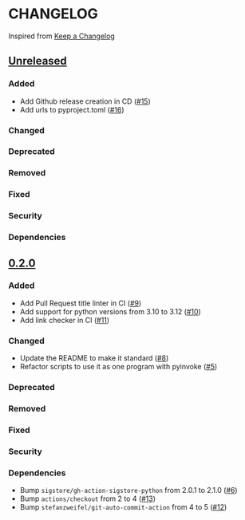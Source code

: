 # CHANGELOG
Inspired from [Keep a Changelog](https://keepachangelog.com/en/1.0.0/)

## [Unreleased]
### Added
- Add Github release creation in CD ([#15](https://github.com/MechanicalFlower/magic_combo/pull/15))
- Add urls to pyproject.toml ([#16](https://github.com/MechanicalFlower/magic_combo/pull/16))
### Changed
### Deprecated
### Removed
### Fixed
### Security
### Dependencies

## [0.2.0]
### Added
- Add Pull Request title linter in CI ([#9](https://github.com/MechanicalFlower/magic_combo/pull/9))
- Add support for python versions from 3.10 to 3.12 ([#10](https://github.com/MechanicalFlower/magic_combo/pull/10))
- Add link checker in CI ([#11](https://github.com/MechanicalFlower/magic_combo/pull/11))
### Changed
- Update the README to make it standard ([#8](https://github.com/MechanicalFlower/magic_combo/pull/8))
- Refactor scripts to use it as one program with pyinvoke ([#5](https://github.com/MechanicalFlower/magic_combo/pull/5))
### Deprecated
### Removed
### Fixed
### Security
### Dependencies
- Bump `sigstore/gh-action-sigstore-python` from 2.0.1 to 2.1.0 ([#6](https://github.com/MechanicalFlower/magic_combo/pull/6))
- Bump `actions/checkout` from 2 to 4 ([#13](https://github.com/MechanicalFlower/magic_combo/pull/13))
- Bump `stefanzweifel/git-auto-commit-action` from 4 to 5 ([#12](https://github.com/MechanicalFlower/magic_combo/pull/12))

[Unreleased]: https://github.com/MechanicalFlower/magic_combo/compare/0.2.0...HEAD
[0.2.0]: https://github.com/MechanicalFlower/magic_combo/compare/0.1.1...0.2.0
